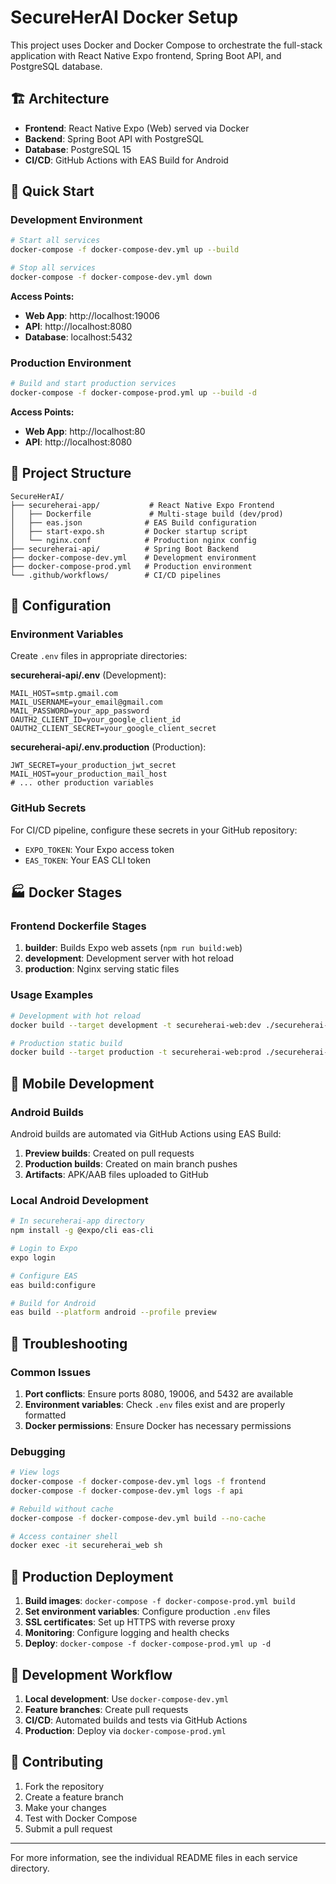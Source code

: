 # SecureHerAI Docker Setup

This project uses Docker and Docker Compose to orchestrate the full-stack application with React Native Expo frontend, Spring Boot API, and PostgreSQL database.

## 🏗️ Architecture

- **Frontend**: React Native Expo (Web) served via Docker
- **Backend**: Spring Boot API with PostgreSQL
- **Database**: PostgreSQL 15
- **CI/CD**: GitHub Actions with EAS Build for Android

## 🚀 Quick Start

### Development Environment

```bash
# Start all services
docker-compose -f docker-compose-dev.yml up --build

# Stop all services
docker-compose -f docker-compose-dev.yml down
```

**Access Points:**
- **Web App**: http://localhost:19006
- **API**: http://localhost:8080
- **Database**: localhost:5432

### Production Environment

```bash
# Build and start production services
docker-compose -f docker-compose-prod.yml up --build -d
```

**Access Points:**
- **Web App**: http://localhost:80
- **API**: http://localhost:8080

## 📁 Project Structure

```
SecureHerAI/
├── secureherai-app/           # React Native Expo Frontend
│   ├── Dockerfile             # Multi-stage build (dev/prod)
│   ├── eas.json              # EAS Build configuration
│   ├── start-expo.sh         # Docker startup script
│   └── nginx.conf            # Production nginx config
├── secureherai-api/          # Spring Boot Backend
├── docker-compose-dev.yml    # Development environment
├── docker-compose-prod.yml   # Production environment
└── .github/workflows/        # CI/CD pipelines
```

## 🔧 Configuration

### Environment Variables

Create `.env` files in appropriate directories:

**secureherai-api/.env** (Development):
```env
MAIL_HOST=smtp.gmail.com
MAIL_USERNAME=your_email@gmail.com
MAIL_PASSWORD=your_app_password
OAUTH2_CLIENT_ID=your_google_client_id
OAUTH2_CLIENT_SECRET=your_google_client_secret
```

**secureherai-api/.env.production** (Production):
```env
JWT_SECRET=your_production_jwt_secret
MAIL_HOST=your_production_mail_host
# ... other production variables
```

### GitHub Secrets

For CI/CD pipeline, configure these secrets in your GitHub repository:

- `EXPO_TOKEN`: Your Expo access token
- `EAS_TOKEN`: Your EAS CLI token

## 🏭 Docker Stages

### Frontend Dockerfile Stages

1. **builder**: Builds Expo web assets (`npm run build:web`)
2. **development**: Development server with hot reload
3. **production**: Nginx serving static files

### Usage Examples

```bash
# Development with hot reload
docker build --target development -t secureherai-web:dev ./secureherai-app

# Production static build
docker build --target production -t secureherai-web:prod ./secureherai-app
```

## 📱 Mobile Development

### Android Builds

Android builds are automated via GitHub Actions using EAS Build:

1. **Preview builds**: Created on pull requests
2. **Production builds**: Created on main branch pushes
3. **Artifacts**: APK/AAB files uploaded to GitHub

### Local Android Development

```bash
# In secureherai-app directory
npm install -g @expo/cli eas-cli

# Login to Expo
expo login

# Configure EAS
eas build:configure

# Build for Android
eas build --platform android --profile preview
```

## 🐛 Troubleshooting

### Common Issues

1. **Port conflicts**: Ensure ports 8080, 19006, and 5432 are available
2. **Environment variables**: Check `.env` files exist and are properly formatted
3. **Docker permissions**: Ensure Docker has necessary permissions

### Debugging

```bash
# View logs
docker-compose -f docker-compose-dev.yml logs -f frontend
docker-compose -f docker-compose-dev.yml logs -f api

# Rebuild without cache
docker-compose -f docker-compose-dev.yml build --no-cache

# Access container shell
docker exec -it secureherai_web sh
```

## 🚀 Production Deployment

1. **Build images**: `docker-compose -f docker-compose-prod.yml build`
2. **Set environment variables**: Configure production `.env` files
3. **SSL certificates**: Set up HTTPS with reverse proxy
4. **Monitoring**: Configure logging and health checks
5. **Deploy**: `docker-compose -f docker-compose-prod.yml up -d`

## 📝 Development Workflow

1. **Local development**: Use `docker-compose-dev.yml`
2. **Feature branches**: Create pull requests
3. **CI/CD**: Automated builds and tests via GitHub Actions
4. **Production**: Deploy via `docker-compose-prod.yml`

## 🤝 Contributing

1. Fork the repository
2. Create a feature branch
3. Make your changes
4. Test with Docker Compose
5. Submit a pull request

---

For more information, see the individual README files in each service directory.
